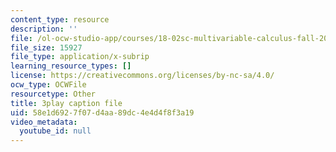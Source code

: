 ```yaml
---
content_type: resource
description: ''
file: /ol-ocw-studio-app/courses/18-02sc-multivariable-calculus-fall-2010/58e1d6927f07d4aa89dc4e4d4f8f3a19_P6fOgkC5kvc.srt
file_size: 15927
file_type: application/x-subrip
learning_resource_types: []
license: https://creativecommons.org/licenses/by-nc-sa/4.0/
ocw_type: OCWFile
resourcetype: Other
title: 3play caption file
uid: 58e1d692-7f07-d4aa-89dc-4e4d4f8f3a19
video_metadata:
  youtube_id: null
---
```


